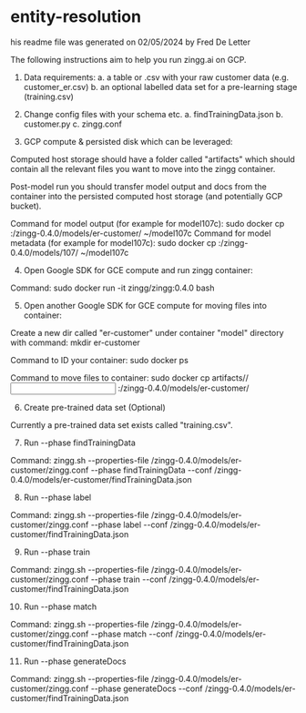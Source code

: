 # entity-resolution

his readme file was generated on 02/05/2024 by Fred De Letter

The following instructions aim to help you run zingg.ai on GCP. 

1. Data requirements:
a. a table or .csv with your raw customer data (e.g. customer_er.csv)
b. an optional labelled data set for a pre-learning stage (training.csv)



2. Change config files with your schema etc.
a. findTrainingData.json
b. customer.py
c. zingg.conf


3. GCP compute & persisted disk which can be leveraged:

Computed host storage should have a folder called "artifacts" which should contain all the relevant files you want to move into the zingg container.

Post-model run you should transfer model output and docs from the container into the persisted computed host storage (and potentially GCP bucket).

Command for model output (for example for model107c): sudo docker cp <CONTAINER ID>:/zingg-0.4.0/models/er-customer/ ~/model107c
Command for model metadata (for example for model107c): sudo docker cp <CONTAINER ID>:/zingg-0.4.0/models/107/ ~/model107c 



4. Open Google SDK for GCE compute and run zingg container:

Command: sudo docker run -it zingg/zingg:0.4.0 bash



5. Open another Google SDK for GCE compute for moving files into container:

Create a new dir called "er-customer" under container "model" directory with command: mkdir er-customer 

Command to ID your container: sudo docker ps

Command to move files to container: sudo docker cp artifacts//<INPUT FILE.csv> <CONTAINER ID>:/zingg-0.4.0/models/er-customer/



6. Create pre-trained data set (Optional)

Currently a pre-trained data set exists called "training.csv".



7. Run --phase findTrainingData

Command: zingg.sh --properties-file /zingg-0.4.0/models/er-customer/zingg.conf --phase findTrainingData --conf /zingg-0.4.0/models/er-customer/findTrainingData.json



8. Run --phase label

Command: zingg.sh --properties-file /zingg-0.4.0/models/er-customer/zingg.conf --phase label --conf /zingg-0.4.0/models/er-customer/findTrainingData.json 



9. Run --phase train

Command: zingg.sh --properties-file /zingg-0.4.0/models/er-customer/zingg.conf --phase train --conf /zingg-0.4.0/models/er-customer/findTrainingData.json 



10. Run --phase match

Command: zingg.sh --properties-file /zingg-0.4.0/models/er-customer/zingg.conf --phase match --conf /zingg-0.4.0/models/er-customer/findTrainingData.json



11. Run --phase generateDocs

Command: zingg.sh --properties-file /zingg-0.4.0/models/er-customer/zingg.conf --phase generateDocs --conf /zingg-0.4.0/models/er-customer/findTrainingData.json 
